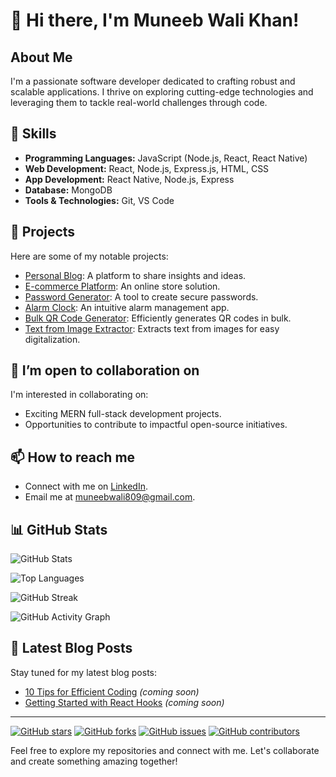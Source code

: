 # 👋 Hi there, I'm Muneeb Wali Khan!

## About Me
I'm a passionate software developer dedicated to crafting robust and scalable applications. I thrive on exploring cutting-edge technologies and leveraging them to tackle real-world challenges through code.

## 🔧 Skills
- **Programming Languages:** JavaScript (Node.js, React, React Native)
- **Web Development:** React, Node.js, Express.js, HTML, CSS
- **App Development:** React Native, Node.js, Express
- **Database:** MongoDB
- **Tools & Technologies:** Git, VS Code

## 🚀 Projects
Here are some of my notable projects:
- [Personal Blog](https://github.com/Muneeb-wali-khan/personal-Blog): A platform to share insights and ideas.
- [E-commerce Platform](https://github.com/Muneeb-wali-khan/ecommerce-muneeb): An online store solution.
- [Password Generator](https://github.com/Muneeb-wali-khan/Password-generator): A tool to create secure passwords.
- [Alarm Clock](https://github.com/Muneeb-wali-khan/Alarm-clock): An intuitive alarm management app.
- [Bulk QR Code Generator](https://github.com/Muneeb-wali-khan/bulk-qrcode-generator): Efficiently generates QR codes in bulk.
- [Text from Image Extractor](https://github.com/Muneeb-wali-khan/text-from-image-detector): Extracts text from images for easy digitalization.

## 👀 I’m open to collaboration on
I'm interested in collaborating on:
- Exciting MERN full-stack development projects.
- Opportunities to contribute to impactful open-source initiatives.

## 📫 How to reach me
- Connect with me on [LinkedIn](www.linkedin.com/in/Muneeb-wali-khan).
- Email me at muneebwali809@gmail.com.

## 📊 GitHub Stats
![GitHub Stats](https://github-readme-stats.vercel.app/api?username=Muneeb-wali-khan&show_icons=true&theme=dark)

![Top Languages](https://github-readme-stats.vercel.app/api/top-langs/?username=Muneeb-wali-khan&layout=compact&theme=dark)

![GitHub Streak](https://github-readme-streak-stats.herokuapp.com/?user=Muneeb-wali-khan&theme=dark)

![GitHub Activity Graph](https://github-readme-activity-graph.cyclic.app/graph?username=Muneeb-wali-khan&theme=react-dark)

## 📝 Latest Blog Posts
Stay tuned for my latest blog posts:
- [10 Tips for Efficient Coding](#) *(coming soon)*
- [Getting Started with React Hooks](#) *(coming soon)*

---

[![GitHub stars](https://img.shields.io/github/stars/Muneeb-wali-khan?style=social)](https://github.com/Muneeb-wali-khan)
[![GitHub forks](https://img.shields.io/github/forks/Muneeb-wali-khan/project-management-app?style=social)](https://github.com/Muneeb-wali-khan/project-management-app)
[![GitHub issues](https://img.shields.io/github/issues/Muneeb-wali-khan/e-commerce-platform)](https://github.com/Muneeb-wali-khan/e-commerce-platform/issues)
[![GitHub contributors](https://img.shields.io/github/contributors/Muneeb-wali-khan/personal-portfolio)](https://github.com/Muneeb-wali-khan/personal-portfolio/graphs/contributors)

Feel free to explore my repositories and connect with me. Let's collaborate and create something amazing together!
